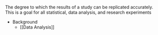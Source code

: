 The degree to which the results of a study can be replicated accurately. This is a goal for all statistical, data analysis, and research experiments

- Background
	- [[Data Analysis]]